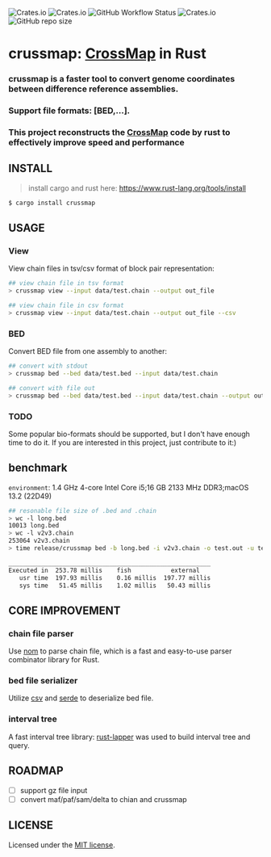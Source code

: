![Crates.io](https://img.shields.io/crates/v/crussmap)
![Crates.io](https://img.shields.io/crates/d/crussmap)
![GitHub Workflow Status](https://img.shields.io/github/actions/workflow/status/wjwei-handsome/crussmap/rust.yml)
![Crates.io](https://img.shields.io/crates/l/crussmap)
![GitHub repo size](https://img.shields.io/github/repo-size/wjwei-handsome/crussmap)

# crussmap: [CrossMap](https://github.com/liguowang/CrossMap) in Rust

### crussmap is a faster tool to convert genome coordinates between difference reference assemblies.

### Support file formats: [BED,...].

### This project reconstructs the [CrossMap](https://github.com/liguowang/CrossMap) code by rust to effectively improve speed and performance

## INSTALL

> install cargo and rust here: https://www.rust-lang.org/tools/install

```bash
$ cargo install crussmap
```

## USAGE

### View

View chain files in tsv/csv format of block pair representation:

```bash
## view chain file in tsv format
> crussmap view --input data/test.chain --output out_file

## view chain file in csv format
> crussmap view --input data/test.chain --output out_file --csv
```

### BED

Convert BED file from one assembly to another:

```bash
## convert with stdout
> crussmap bed --bed data/test.bed --input data/test.chain

## convert with file out
> crussmap bed --bed data/test.bed --input data/test.chain --output output_bed --unmap unmap_bed
```

### TODO

Some popular bio-formats should be supported, but I don't have enough time to do it. If you are interested in this project, just contribute to it:)

## benchmark

`environment`: 1.4 GHz 4-core Intel Core i5;16 GB 2133 MHz DDR3;macOS 13.2 (22D49)

```bash
## resonable file size of .bed and .chain
> wc -l long.bed
10013 long.bed
> wc -l v2v3.chain
253064 v2v3.chain
> time release/crussmap bed -b long.bed -i v2v3.chain -o test.out -u test.unmap

________________________________________________________
Executed in  253.78 millis    fish           external
   usr time  197.93 millis    0.16 millis  197.77 millis
   sys time   51.45 millis    1.02 millis   50.43 millis

```

## CORE IMPROVEMENT

### chain file parser

Use [nom](https://github.com/rust-bakery/nom) to parse chain file, which is a fast and easy-to-use parser combinator library for Rust.

### bed file serializer

Utilize [csv](https://github.com/BurntSushi/rust-csv) and [serde](https://docs.rs/serde/latest/serde/) to deserialize bed file.

### interval tree

A fast interval tree library: [rust-lapper](https://github.com/sstadick/rust-lapper) was used to build interval tree and query.

## ROADMAP

- [ ] support gz file input
- [ ] convert maf/paf/sam/delta to chian and crussmap

## LICENSE

Licensed under the [MIT license](http://opensource.org/licenses/MIT).
